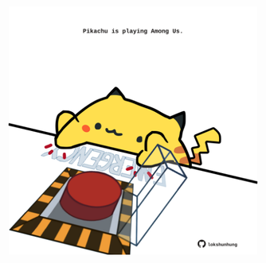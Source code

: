 <!-- built at 05/02/2021, 08:01:54 UTC -->
<p align="center">
  <img width="500" height="500" src="./ReadmeImage.svg">
</p>
